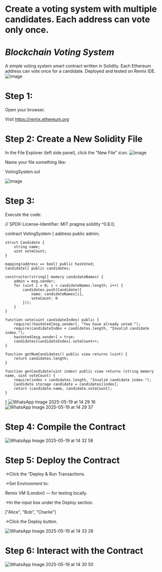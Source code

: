 # Create a voting system with multiple candidates. Each address can vote only once.

# *Blockchain Voting System*

A simple voting system smart contract written in Solidity. Each Ethereum address can vote once for a candidate. Deployed and tested on Remix IDE.
![image](https://github.com/user-attachments/assets/ece07a07-5c9c-4553-9ffb-e4fe54887ba7)

# Step 1:

Open your browser.

Visit https://remix.ethereum.org

# Step 2: Create a New Solidity File

In the File Explorer (left side panel), click the "New File" icon.
![image](https://github.com/user-attachments/assets/5fe0bf15-0ecf-4bec-a08a-999de3342a4a)


Name your file something like:

VotingSystem.sol

![image](https://github.com/user-attachments/assets/acd27732-ddd7-4fc1-82a3-3115f813e63c)


# Step 3:

Execute the code:

// SPDX-License-Identifier: MIT
pragma solidity ^0.8.0;

contract VotingSystem {
    address public admin;

    struct Candidate {
        string name;
        uint voteCount;
    }

    mapping(address => bool) public hasVoted;
    Candidate[] public candidates;

    constructor(string[] memory candidateNames) {
        admin = msg.sender;
        for (uint i = 0; i < candidateNames.length; i++) {
            candidates.push(Candidate({
                name: candidateNames[i],
                voteCount: 0
            }));
        }
    }

    function vote(uint candidateIndex) public {
        require(!hasVoted[msg.sender], "You have already voted.");
        require(candidateIndex < candidates.length, "Invalid candidate index.");
        hasVoted[msg.sender] = true;
        candidates[candidateIndex].voteCount++;
    }

    function getNumCandidates() public view returns (uint) {
        return candidates.length;
    }

    function getCandidate(uint index) public view returns (string memory name, uint voteCount) {
        require(index < candidates.length, "Invalid candidate index.");
        Candidate storage candidate = candidates[index];
        return (candidate.name, candidate.voteCount);
    }
}
![WhatsApp Image 2025-05-19 at 14 29 16](https://github.com/user-attachments/assets/028ce02e-c1d3-4f7d-9f79-168a20d9419c)
![WhatsApp Image 2025-05-19 at 14 29 37](https://github.com/user-attachments/assets/5eaf7d3d-a419-44b8-9684-f3810aa84d14)


# Step 4: Compile the Contract

![WhatsApp Image 2025-05-19 at 14 32 58](https://github.com/user-attachments/assets/9cc06efc-b27b-4f51-aacd-0e745e074195)


# Step 5: Deploy the Contract

->Click the “Deploy & Run Transactions.

->Set Environment to:

  Remix VM (London) — for testing locally.
 
->In the input box under the Deploy section.

  ["Alice", "Bob", "Charlie"]
  
->Click the Deploy button.

![WhatsApp Image 2025-05-19 at 14 33 26](https://github.com/user-attachments/assets/f8d5dac0-1870-4049-905e-54d6f67cf003)

# Step 6: Interact with the Contract
![WhatsApp Image 2025-05-19 at 14 30 50](https://github.com/user-attachments/assets/056d2c90-c8ab-4b0d-8763-c0666224fcbf)



